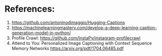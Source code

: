 # References:
1. https://github.com/antoninodimaggio/Hugging-Captions
2. https://machinelearningmastery.com/develop-a-deep-learning-caption-generation-model-in-python/
3. Profile Crawl: https://github.com/InstaPy/instagram-profilecrawl
4. Attend to You: Personalized Image Captioning with Context Sequence Memory Networks https://arxiv.org/pdf/1704.06485.pdf
